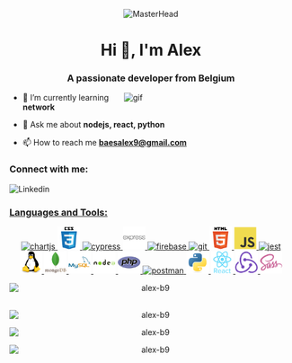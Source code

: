 <p align="center" width="80%">
  <img src="standard.gif" alt="MasterHead">
</p>
<h1 align="center">Hi 👋, I'm Alex</h1>
<h3 align="center">A passionate developer from Belgium</h3>
<img 
align="right"
alt="gif" 
width="300"
src="https://external-content.duckduckgo.com/iu/?u=https%3A%2F%2Fi.pinimg.com%2Foriginals%2Fe4%2F26%2F70%2Fe426702edf874b181aced1e2fa5c6cde.gif&f=1&nofb=1&ipt=7eccd98889b4d279e1b64ade45b2cce8a9cb99feb4fc66d48fdb0582c0d5ec44&ipo=images">

- 🌱 I’m currently learning **network**

- 💬 Ask me about **nodejs, react, python**

- 📫 How to reach me **baesalex9@gmail.com**

<h3 align="left">Connect with me:</h3>
<p>
  <img alt="Linkedin" src="https://snipboard.io/7djEKa.jpg"> <a href="https://www.linkedin.com/in/alex-b-dev/" target="_blank" > </img>
</p>

<h3 align="left">Languages and Tools:</h3>
<p align="center" style="text-align: center"> <a href="https://www.chartjs.org" target="_blank" rel="noreferrer"> <img src="https://www.chartjs.org/media/logo-title.svg" alt="chartjs" width="40" height="40"/> </a> <a href="https://www.w3schools.com/css/" target="_blank" rel="noreferrer"> <img src="https://raw.githubusercontent.com/devicons/devicon/master/icons/css3/css3-original-wordmark.svg" alt="css3" width="40" height="40"/> </a> <a href="https://www.cypress.io" target="_blank" rel="noreferrer"> <img src="https://raw.githubusercontent.com/simple-icons/simple-icons/6e46ec1fc23b60c8fd0d2f2ff46db82e16dbd75f/icons/cypress.svg" alt="cypress" width="40" height="40"/> </a> <a href="https://expressjs.com" target="_blank" rel="noreferrer"> <img src="https://raw.githubusercontent.com/devicons/devicon/master/icons/express/express-original-wordmark.svg" alt="express" width="40" height="40"/> </a> <a href="https://firebase.google.com/" target="_blank" rel="noreferrer"> <img src="https://www.vectorlogo.zone/logos/firebase/firebase-icon.svg" alt="firebase" width="40" height="40"/> </a> <a href="https://git-scm.com/" target="_blank" rel="noreferrer"> <img src="https://www.vectorlogo.zone/logos/git-scm/git-scm-icon.svg" alt="git" width="40" height="40"/> </a> <a href="https://www.w3.org/html/" target="_blank" rel="noreferrer"> <img src="https://raw.githubusercontent.com/devicons/devicon/master/icons/html5/html5-original-wordmark.svg" alt="html5" width="40" height="40"/> </a> <a href="https://developer.mozilla.org/en-US/docs/Web/JavaScript" target="_blank" rel="noreferrer"> <img src="https://raw.githubusercontent.com/devicons/devicon/master/icons/javascript/javascript-original.svg" alt="javascript" width="40" height="40"/> </a> <a href="https://jestjs.io" target="_blank" rel="noreferrer"> <img src="https://www.vectorlogo.zone/logos/jestjsio/jestjsio-icon.svg" alt="jest" width="40" height="40"/> </a> <a href="https://www.linux.org/" target="_blank" rel="noreferrer"> <img src="https://raw.githubusercontent.com/devicons/devicon/master/icons/linux/linux-original.svg" alt="linux" width="40" height="40"/> </a> <a href="https://www.mongodb.com/" target="_blank" rel="noreferrer"> <img src="https://raw.githubusercontent.com/devicons/devicon/master/icons/mongodb/mongodb-original-wordmark.svg" alt="mongodb" width="40" height="40"/> </a> <a href="https://www.mysql.com/" target="_blank" rel="noreferrer"> <img src="https://raw.githubusercontent.com/devicons/devicon/master/icons/mysql/mysql-original-wordmark.svg" alt="mysql" width="40" height="40"/> </a> <a href="https://nodejs.org" target="_blank" rel="noreferrer"> <img src="https://raw.githubusercontent.com/devicons/devicon/master/icons/nodejs/nodejs-original-wordmark.svg" alt="nodejs" width="40" height="40"/> </a> <a href="https://www.php.net" target="_blank" rel="noreferrer"> <img src="https://raw.githubusercontent.com/devicons/devicon/master/icons/php/php-original.svg" alt="php" width="40" height="40"/> </a> <a href="https://postman.com" target="_blank" rel="noreferrer"> <img src="https://www.vectorlogo.zone/logos/getpostman/getpostman-icon.svg" alt="postman" width="40" height="40"/> </a> <a href="https://www.python.org" target="_blank" rel="noreferrer"> <img src="https://raw.githubusercontent.com/devicons/devicon/master/icons/python/python-original.svg" alt="python" width="40" height="40"/> </a> <a href="https://reactjs.org/" target="_blank" rel="noreferrer"> <img src="https://raw.githubusercontent.com/devicons/devicon/master/icons/react/react-original-wordmark.svg" alt="react" width="40" height="40"/> </a> <a href="https://redux.js.org" target="_blank" rel="noreferrer"> <img src="https://raw.githubusercontent.com/devicons/devicon/master/icons/redux/redux-original.svg" alt="redux" width="40" height="40"/> </a> <a href="https://sass-lang.com" target="_blank" rel="noreferrer"> <img src="https://raw.githubusercontent.com/devicons/devicon/master/icons/sass/sass-original.svg" alt="sass" width="40" height="40"/> </a> </p>

<p align="center"><img class="stats"
        style="display: block; 
        margin-left: auto;
        margin-right: auto;"
        src="https://github-readme-stats.vercel.app/api/top-langs?username=alex-b9&show_icons=true&theme=dark&title_color=285d28&locale=en&layout=compact" alt="alex-b9" /></p>

<p align="center">&nbsp;<img class="stats" 
            style="display: block; 
            margin-left: auto;
            margin-right: auto;"
            src="https://github-readme-stats.vercel.app/api?username=alex-b9&show_icons=true&theme=dark&title_color=285d28&locale=en" alt="alex-b9" /></p>

<p align="center"><img class="stats"
        style="display: block; 
        margin-left: auto;
        margin-right: auto;"
        src="https://github-readme-streak-stats.herokuapp.com/?user=alex-b9&theme=dark" alt="alex-b9" /></p>
        
<p align="center"><img class="stats"
        style="display: block; 
        margin-left: auto;
        margin-right: auto;"
        src="https://github-readme-stats.vercel.app/api/wakatime?username=alexb9&theme=dark&layout=compact" alt="alex-b9" /></p>
